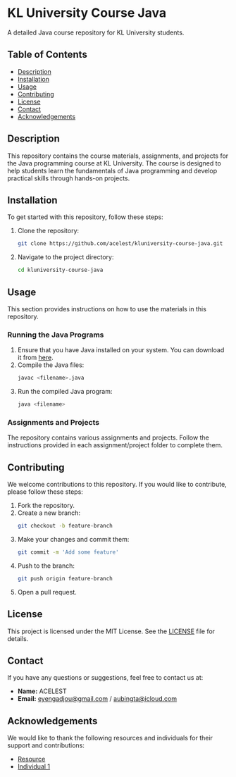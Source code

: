 # KL University Course Java

A detailed Java course repository for KL University students.

## Table of Contents

- [Description](#description)
- [Installation](#installation)
- [Usage](#usage)
- [Contributing](#contributing)
- [License](#license)
- [Contact](#contact)
- [Acknowledgements](#acknowledgements)

## Description

This repository contains the course materials, assignments, and projects for the Java programming course at KL University. The course is designed to help students learn the fundamentals of Java programming and develop practical skills through hands-on projects.

## Installation

To get started with this repository, follow these steps:

1. Clone the repository:
    ```bash
    git clone https://github.com/acelest/kluniversity-course-java.git
    ```
2. Navigate to the project directory:
    ```bash
    cd kluniversity-course-java
    ```

## Usage

This section provides instructions on how to use the materials in this repository.

### Running the Java Programs

1. Ensure that you have Java installed on your system. You can download it from [here](https://www.oracle.com/java/technologies/javase-downloads.html).
2. Compile the Java files:
    ```bash
    javac <filename>.java
    ```
3. Run the compiled Java program:
    ```bash
    java <filename>
    ```

### Assignments and Projects

The repository contains various assignments and projects. Follow the instructions provided in each assignment/project folder to complete them.

## Contributing

We welcome contributions to this repository. If you would like to contribute, please follow these steps:

1. Fork the repository.
2. Create a new branch:
    ```bash
    git checkout -b feature-branch
    ```
3. Make your changes and commit them:
    ```bash
    git commit -m 'Add some feature'
    ```
4. Push to the branch:
    ```bash
    git push origin feature-branch
    ```
5. Open a pull request.

## License

This project is licensed under the MIT License. See the [LICENSE](LICENSE) file for details.

## Contact

If you have any questions or suggestions, feel free to contact us at:
- **Name:** ACELEST
- **Email:** eyengadjou@gmail.com / aubingta@icloud.com

## Acknowledgements

We would like to thank the following resources and individuals for their support and contributions:
- [Resource ](https://java.com)
- [Individual 1](https://github.com/acelest)
